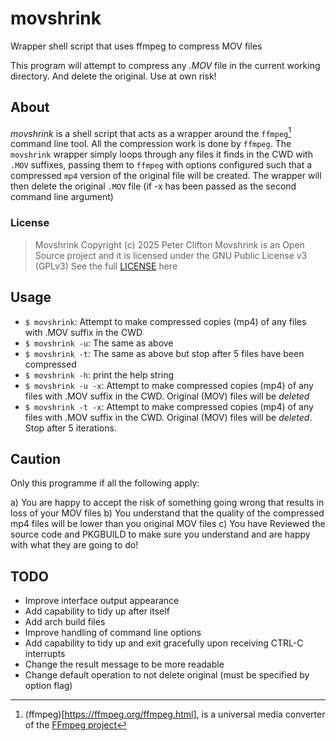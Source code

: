 # movshrink

Wrapper shell script that uses ffmpeg to compress MOV files

This program will attempt to compress any *.MOV* file in the current working directory.
And delete the original. Use at own risk!

## About

*movshrink* is a shell script that acts as a wrapper around the `ffmpeg`[^1] command line tool. All the compression work is done by `ffmpeg`. The `movshrink` wrapper simply loops through any files it finds in the CWD with `.MOV` suffixes, passing them to `ffmpeg` with options configured such that a compressed `mp4` version of the original file will be created.  The wrapper will then delete the original `.MOV` file (if -x has been passed as the second command line argument)

### License

> Movshrink
> Copyright (c) 2025 Peter Clifton
> Movshrink is an Open Source project and it is licensed
> under the GNU Public License v3 (GPLv3)
> See the full [LICENSE](LICENSE) here


## Usage

-  `$ movshrink`: Attempt to make compressed copies (mp4) of any files with .MOV suffix in the CWD
-  `$ movshrink -u`: The same as above
-  `$ movshrink -t`: The same as above but stop after 5 files have been compressed
-  `$ movshrink -h`: print the help string
-  `$ movshrink -u -x`: Attempt to make compressed copies (mp4) of any files with .MOV suffix in the CWD. Original (MOV) files will be *deleted*
-  `$ movshrink -t -x`: Attempt to make compressed copies (mp4) of any files with .MOV suffix in the CWD. Original (MOV) files will be *deleted*. Stop after 5 iterations.

## Caution

Only this programme if all the following apply:

a) You are happy to accept the risk of something going wrong that results in loss of your MOV files
b) You understand that the quality of the compressed mp4 files will be lower than you original MOV files
c) You have Reviewed the source code and PKGBUILD to make sure you understand and are happy with what they are going to do! 

## TODO

- Improve interface output appearance
- Add capability to tidy up after itself
- Add arch build files
- Improve handling of command line options
- Add capability to tidy up and exit gracefully upon receiving CTRL-C interrupts
- Change the result message to be more readable
- Change default operation to not delete original (must be specified by option flag)

[^1]: (ffmpeg)[https://ffmpeg.org/ffmpeg.html], is a universal media converter of the [FFmpeg project](https://ffmpeg.org/)

